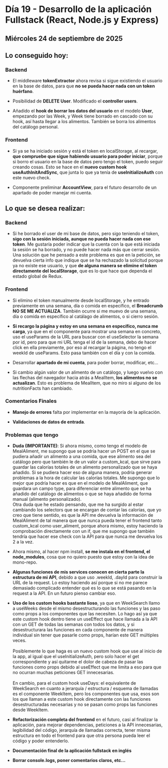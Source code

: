 # Día 19 - Desarrollo de la aplicación Fullstack (React, Node.js y Express)

## Miércoles 24 de septiembre de 2025

## Lo conseguido hoy:

### Backend

- El middleware **tokenExtractor** ahora revisa si sigue existiendo el usuario en la base de datos, para que **no se pueda hacer nada con un token huérfano**.

- Posibilidad de **DELETE User**. Modificado el **controller users**.

- Añadido el **hook de borrar los datos del usuario** en el modelo **User**, empezando por las Week, y Week tiene borrado en cascado con su hook, así hasta llegar a los alimentos. También se borra los alimentos del catálogo personal.

### Frontend

- Si ya se ha iniciado sesión y está el token en localStorage, al recargar, **que compruebe que sigue habiendo usuario para poder iniciar**, porque si borro el usuario en la base de datos pero tengo el token, puedo seguir creando cosas. Esto se hace en el **nuevo custom hook useAuthInitAndSync**, que junta lo que ya tenía de **useInitializeAuth** con este nuevo check.

- Componente preliminar **AccountView**, para el futuro desarrollo de un apartado de poder manejar mi cuenta.

## Lo que se desea realizar:

### Backend

- Si he borrado el user de mi base de datos, pero sigo teniendo el token, **sigo con la sesión iniciada, aunque no pueda hacer nada con ese token**. Me gustaría poder indicar que la cuenta con la que está iniciada la sesión se ha borrado, y no puede hacer nada más que cerrar sesión. Una solución que he pensado a este problema es que en la petición, se devuelva cierta info que indique que se ha rechazado la solicitud porque ya no existe ese usuario, y que **de alguna manera se elimine el token directamente del localStorage**, que es lo que hace que dependa el estado global de Redux.

### Frontend

- Si elimino el token manualmente desde localStorage, y he entrado previamente en una semana, día o comida en específico, el **Breadcrumb NO SE ME ACTUALIZA**. También ocurre si me muevo de una semana, día o comida en específico al catálago de alimentos, o si cierro sesión.

- **Si recargo la página y estoy en una semana en específico, nunca me carga**, ya que en el componente para mostrar una semana en concreto, uso el useParams de la URL para buscar con el useSelector la semana por id, pero para que mi URL tenga el id de la semana, debo de hacer click en ella previamente, por eso al recargar la página, no tengo el weekId de useParams. Esto pasa también con el día y con la comida.

- Desarrollar **apartado de mi cuenta**, para poder borrar, modificar, etc...

- Si cambio algún valor de un alimento de un catálogo, y luego vuelvo con las flechas del navegador hacia atrás a MealItem, **los alimentos no se actualizan**. Esto es problema de MealItem, que no miro si alguno de los nutritionFacts han cambiado.

### Comentarios Finales

- **Manejo de errores** falta por implementar en la mayoría de la aplicación.

- **Validaciones de datos de entrada**.

### Problemas que tengo

- **Duda (IMPORTANTE)**: Si ahora mismo, como tengo el modelo de MealAliment, me supongo que se podría hacer un POST en el que se pudiera añadir un alimento a una comida, que ese alimento sea del catálogo pero que también le de un valor a custom_kcal, que sirve para guardar las calorías totales de un alimento personalizado que se haya añadido. Si se pudiera hacer eso de alguna manera, podría generar problemas a la hora de calcular las calorías totales. Me supongo que lo mejor que podría hacer es que en el modelo de MealAliment, que guardara un campo type, para diferenciar entre alimento que se ha añadido del catálogo de alimentos o que se haya añadido de forma manual (alimento personalizado).<br> Otra duda que he estado pensando, que me ha surgido al estar cambiando los selectors que se encargan de contar las calorías, que yo creo que tiene sentido, es que la API me devuelva la información de MealAliment de tal manera que que nunca pueda tener el frontend tanto custom_kcal como user_aliment, porque ahora mismo, estoy haciendo la comprobación directamente con un if, que me supongo que también tendría que hacer ese check con la API para que nunca me devuelva los 2 a la vez.

- Ahora mismo, al hacer npm install, **se me instala en el frontend, el node_modules**, cosa que no quiero puesto que estoy con la idea de mono-repo.

- **Algunas funciones de mis services conocen en cierta parte la estructura de mi API**, debido a que uso .weekId, .dayId para construir la URL de la request. Lo estoy haciendo así porque si no me parece demasiado complicado entender qué es lo que se está pasando en la request a la API. En un futuro pienso cambiar eso.

- **Uso de los custom hooks bastante lioso**, ya que en WeekSearch llamo a useWeeks desde el mismo desestructurando las funciones y las paso como props a los componentes que las necesiten. Lo hago así ya que este custom hook dentro tiene un useEffect que hace llamada a la API con un GET de todas las semanas con todos los datos, y si desestructurara las funciones en cada componente de manera individual sin tener que pasarle como props, harían este GET múltiples veces.<br><br>Posiblemente lo que haga es un nuevo custom hook que use al inicio de la app, al igual que el useInitializeAuth, pero solo hacer el get correspondiente y así quitarme el dolor de cabeza de pasar las funciones como props debido al useEffect que me limita a eso para que no ocurran muchas peticiones GET innecesarias.<br><br>En cambio, para el custom hook useDays: el equivalente de WeekSearch en cuanto a jerarquía / estructura / esquema de llamadas es el componente WeekItem, pero los componentes que usa, esos son los que llaman a este custom hook directamente con las funciones desestructuradas necesarias y no se pasan como props las funciones desde WeekItem.

- **Refactorización completa del frontend** en el futuro, casi al finalizar la aplicación, para mejorar dependencias, peticiones a la API innecesarias, legibilidad del código, jerarquía de llamadas correcta, tener misma estructura en todo el frontend para que otra persona pueda leer el código y poder entenderlo.

- **Documentación final de la aplicación fullstack en inglés**

- **Borrar console.logs, poner comentarios claros, etc...**
